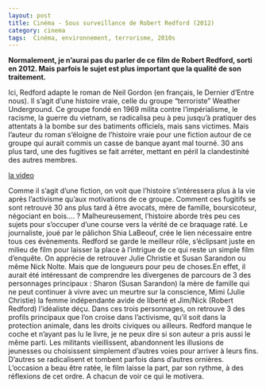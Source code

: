 ```yaml
---
layout: post
title: Cinéma - Sous surveillance de Robert Redford (2012)
category: cinema
tags:  Cinéma, environnement, terrorisme, 2010s
---
```

**​Normalement, je n’aurai pas du parler de ce film de Robert Redford, sorti en 2012. Mais parfois le sujet est plus important que la qualité de son traitement.**

Ici, Redford adapte le roman de Neil Gordon (en français, le Dernier d’Entre nous). Il s’agit d’une histoire vraie, celle du groupe “terroriste” Weather Underground. Ce groupe fondé en 1969 milita contre l’impérialisme, le racisme, la guerre du vietnam, se radicalisa peu à peu jusqu’à pratiquer des attentats à la bombe sur des batiments officiels, mais sans victimes. Mais l’auteur du roman s’éloigne de l’histoire vraie pour une fiction autour de ce groupe qui aurait commis un casse de banque ayant mal tourné. 30 ans plus tard, une des fugitives se fait arréter, mettant en péril la clandestinité des autres membres.

[la video](https://www.youtube.com/watch?v=uU6_CQzrfDY)

Comme il s’agit d’une fiction, on voit que l’histoire s’intéressera plus à la vie après l’activisme qu’aux motivations de ce groupe. Comment ces fugitifs se sont retrouvé 30 ans plus tard à être avocats, mère de famille, boursicoteur, négociant en bois…. ? Malheureusement, l’histoire aborde très peu ces sujets pour s’occuper d’une course vers la vérité de ce braquage raté. Le journaliste, joué par le pâlichon Shia LaBeouf, crée le lien nécessaire entre tous ces évènements. Redford se garde le meilleur rôle, s’éclipsant juste en milieu de film pour laisser la place à l’intrigue de ce qui reste un simple film d’enquête. On apprécie de retrouver Julie Christie et Susan Sarandon ou même Nick Nolte. Mais que de longueurs pour peu de choses.En effet, il aurait été intéressant de comprendre les divergenes de parcours de 3 des personnages principaux : Sharon (Susan Sarandon) la mère de famille qui ne peut continuer à vivre avec un meurtre sur la conscience, Mimi (Julie Christie) la femme indépendante avide de liberté et Jim/Nick (Robert Redford) l’idéaliste déçu. Dans ces trois personnages, on retrouve 3 des profils principaux que l’on croise dans l’activisme, qu’il soit dans la protection animale, dans les droits civiques ou ailleurs. Redford manque le coche et n’ayant pas lu le livre, je ne peux dire si son auteur a pris aussi le même parti. Les militants vieillissent, abandonnent les illusions de jeunesses ou choisissent simplement d’autres voies pour arriver à leurs fins. D’autres se radicalisent et tombent parfois dans d’autres ornières. L’occasion a beau être ratée, le film laisse la part, par son rythme, à des réflexions de cet ordre. A chacun de voir ce qui le motivera.
